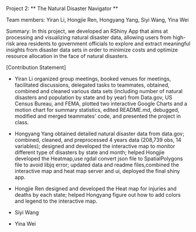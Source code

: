 
Project 2: ** The Natural Disaster Navigator **

Team members: Yiran Li, Hongjie Ren, Hongyang Yang, Siyi Wang, Yina Wei

Summary: In this project, we developed an RShiny App that aims at processing and visualizing natural disaster data, allowing users from high-risk area residents to government officials to explore and extract meaningful insights from disaster data sets in order to minimize costs and optimize resource allocation in the face of natural disasters.

[Contribution Statement] 
  + Yiran Li organized group meetings, booked venues for meetings, facilitated discussions, delegated tasks to teammates, obtained, combined and cleaned various data sets (including number of natural disasters and population by state and by year) from Data.gov, US Census Bureau, and FEMA, plotted two interactive Google Charts and a motion chart for summary statistics, edited README.md, debugged, modified and merged teammates' code, and presented the project in class.
  
  + Hongyang Yang obtained detailed natural disaster data from data.gov; combined, cleaned, and preprocessed 4 years data (208,739 obs, 14 variables); designed and developed the interactive map to monitor different type of disasters by state and month; helped Hongjie developed the Heatmap,use rgdal convert json file to SpatialPolygons file to avoid libjq error; updated data and readme files,combined the interactive map and heat map server and ui, deployed the final shiny app.
   
  + Hongjie Ren designed and developed the Heat map for injuries and deaths by each state; helped Hongyang figure out how to add colors and legend to the interactive map.

  + Siyi Wang
  + Yina Wei
  
